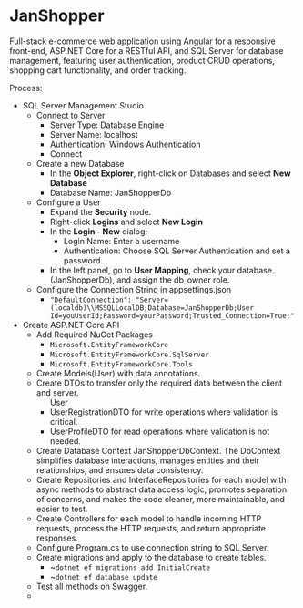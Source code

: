 # JanShopper
Full-stack e-commerce web application using Angular for a responsive front-end, ASP.NET Core for a RESTful API, and SQL Server for database management, featuring user authentication, product CRUD operations, shopping cart functionality, and order tracking.

Process:
<ul>
  <li>SQL Server Management Studio
    <ul>
      <li>Connect to Server
        <ul>
          <li>Server Type: Database Engine</li>
          <li>Server Name: localhost</li>
          <li>Authentication: Windows Authentication</li>
          <li>Connect</li>
        </ul>
      </li>
      <li>Create a new Database
        <ul>
          <li>In the <strong>Object Explorer</strong>, right-click on Databases and select <strong>New Database</strong></li>
          <li>Database Name: JanShopperDb</li>
        </ul>
      </li>
      <li>Configure a User
        <ul>
          <li>Expand the <strong>Security</strong> node.</li>
          <li>Right-click <strong>Logins</strong> and select <strong>New Login</strong></li>
          <li>In the <strong>Login - New</strong> dialog:
            <ul>
              <li>Login Name: Enter a username</li>
              <li>Authentication: Choose SQL Server Authentication and set a password.</li>
            </ul>
          </li>
          <li>In the left panel, go to <strong>User Mapping</strong>, check your database (JanShopperDb), and assign the db_owner role.</li>
        </ul>
      </li>
      <li>Configure the Connection String in appsettings.json
        <ul>
          <li><code>"DefaultConnection": "Server=(localdb)\\MSSQLLocalDB;Database=JanShopperDb;User Id=youUserId;Password=yourPassword;Trusted_Connection=True;"</code></li>
        </ul>
      </li>
    </ul>
  </li>
  <li>Create ASP.NET Core API
    <ul>
      <li>Add Required NuGet Packages
        <ul>
          <li><code>Microsoft.EntityFrameworkCore</code></li>
          <li><code>Microsoft.EntityFrameworkCore.SqlServer</code></li>
          <li><code>Microsoft.EntityFrameworkCore.Tools</code></li>
        </ul>
      </li>
      <li>Create Models(User) with data annotations.</li>
      <li>Create DTOs to transfer only the required data between the client and server.
        <ul>User
          <li>UserRegistrationDTO for write operations where validation is critical.</li>
          <li>UserProfileDTO for read operations where validation is not needed.</li>
        </ul>
      </li>
      <li>Create Database Context JanShopperDbContext. The DbContext simplifies database interactions, manages entities and their relationships, and ensures data consistency.</li>
      <li>Create Repositories and InterfaceRepositories for each model with async methods to abstract data access logic, promotes separation of concerns, and makes the code cleaner, more maintainable, and easier to test.</li>
      <li>Create Controllers for each model to handle incoming HTTP requests, process the HTTP requests, and return appropriate responses.</li>
      <li>Configure Program.cs to use connection string to SQL Server.</li>
      <li>Create migrations and apply to the database to create tables. 
        <ul>
          <li>~<code>dotnet ef migrations add InitialCreate</code></li>
          <li>~<code>dotnet ef database update</code></li>
        </ul>
      </li>
      <li>Test all methods on Swagger.
      </li>
      <li></li>
    </ul>
  </li>
</ul>